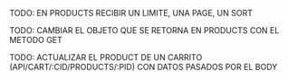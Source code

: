 <!-- TODO: CAMBIAR ID AGREGADO POR ID DE MONGO -->

<!-- TODO: AGREGAR CAMPO QUANTITY -->

<!-- TODO: ENLAZAR CON POPULATE CART CON PRODUCTS -->

TODO: EN PRODUCTS RECIBIR UN LIMITE, UNA PAGE, UN SORT

TODO: CAMBIAR EL OBJETO QUE SE RETORNA EN PRODUCTS CON EL METODO GET

TODO: ACTUALIZAR EL PRODUCT DE UN CARRITO (API/CART/:CID/PRODUCTS/:PID) CON DATOS PASADOS POR EL BODY

<!-- TODO: DELETE ELIMINAR TODOS LOS PRODUCTOS DE UN CARRITO -->

